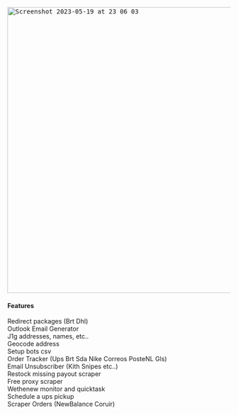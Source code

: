 <kbd> <img width="646" alt="Screenshot 2023-05-19 at 23 06 03" src="https://github.com/ManuCiao10/UzumakiTools/assets/89024276/d214cf17-5be1-46a9-8c29-005683452622">  </kbd>

#### Features

Redirect packages (Brt Dhl)\
Outlook Email Generator\
J1g addresses, names, etc..\
Geocode address\
Setup bots csv\
Order Tracker (Ups Brt Sda Nike Correos PosteNL Gls)\
Email Unsubscriber (Kith Snipes etc..)\
Restock missing payout scraper\
Free proxy scraper\
Wethenew monitor and quicktask\
Schedule a ups pickup\
Scraper Orders (NewBalance Coruir)
